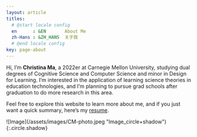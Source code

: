 ```yaml
---
layout: article
titles:
  # @start locale config
  en      : &EN       About Me
  zh-Hans : &ZH_HANS  关于我
  # @end locale config
key: page-about
---
```


<div class="grid-containre">
<div class="grid grid--p-3">
<div class="cell cell--12 cell--md-auto" markdown="1">
  <div>
    <p>
    Hi, I’m <b>Christina Ma</b>, a 2022er at Carnegie Mellon University, studying dual degrees of Cognitive Science and Computer Science and minor in Design for Learning. I’m interested in the application of  learning science theories in education technologies, and I’m planning to pursue grad schools after graduation to do more research in this area. 
    </p>
    <p>
    Feel free to explore this website to learn more about me, and if you just want a quick summary, here’s my <a href="/assets/Christina_Ma_Resume.pdf">resume</a>. 
    </p>
  </div>
</div>

<div class="cell cell--12 cell--md-4" markdown="1">
  ![Image](/assets/images/CM-photo.jpeg "Image_circle+shadow"){:.circle.shadow}
</div>

</div>
</div>
